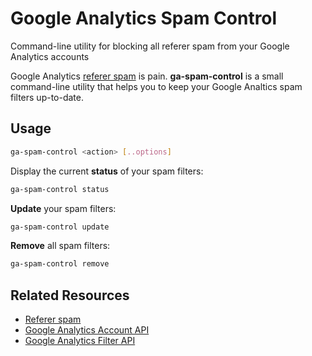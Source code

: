 # Google Analytics Spam Control

Command-line utility for blocking all referer spam from your Google Analytics accounts

Google Analytics [referer spam](https://en.wikipedia.org/wiki/Referer_spam) is pain.
**ga-spam-control** is a small command-line utility that helps you to keep your Google Analtics spam filters up-to-date.

## Usage

```bash
ga-spam-control <action> [..options]
```

Display the current **status** of your spam filters:

```bash
ga-spam-control status
```

**Update** your spam filters:

```bash
ga-spam-control update
```

**Remove** all spam filters:

```bash
ga-spam-control remove
```

## Related Resources

- [Referer spam](https://en.wikipedia.org/wiki/Referer_spam)
- [Google Analytics Account API](https://developers.google.com/analytics/devguides/config/mgmt/v3/mgmtReference/management/accounts/list)
- [Google Analytics Filter API](https://developers.google.com/analytics/devguides/config/mgmt/v3/mgmtReference/management/filters)
